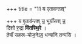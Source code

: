 +++
title = "11 य एतावन्तश्"

+++
य ए॒ताव॑न्तश् च॒ भूयाँ॑सश् च॒  
दिशो॑ रु॒द्रा **वि॑तस्थि॒रे** ।   
तेषाँ॑ सहस्र-योज॒नेऽव॒ धन्वा॑नि तन्मसि ।